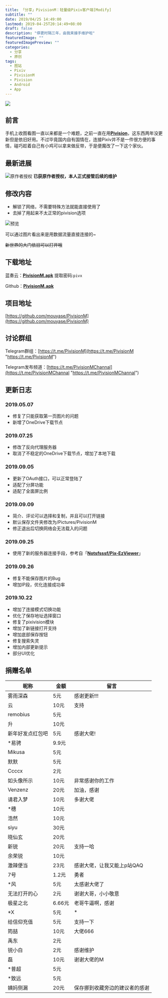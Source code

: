 ```yaml
---
title: 「分享」PivisionM：轻量级Pixiv客户端[Modify]
subtitle: ""
date: 2019/04/25 14:49:00
lastmod: 2019-04-25T20:14:49+08:00
draft: false
description: "停更时隔三年，由我来接手维护啦"
featuredImage: ""
featuredImagePreview: ""
categories: 
  - 分享
  - 原创
tags: 
  - 图站
  - Pixiv
  - PivisionM
  - Pivision
  - Android
  - App
---
```


<!--more-->

![](https://cdn.jsdelivr.net/gh/mouyase/Yojigen.Tech@master/static/assets/8/cover.jpg)

## 前言
手机上收图看图一直以来都是一个难题，之前一直在用[**Pivision**](https://www.coolapk.com/apk/com.reiya.pixiv)，这东西两年没更新但是依旧好用。不过毕竟国内自有国情在，连接Pixiv并不是一件很方便的事情，碰巧趁着自己有小鸡可以拿来做反带，于是便魔改了一下这个家伙。

## 最新进展
![原作者授权](https://cdn.jsdelivr.net/gh/mouyase/Yojigen.Tech@master/static/assets/8/1.jpg)
**已获原作者授权，本人正式接管后续的维护**

## 修改内容

 - 解锁了网络，不需要特殊方法就能直接使用了
 - 去掉了用起来不太正常的pivision选项

![预览](https://cdn.jsdelivr.net/gh/mouyase/Yojigen.Tech@master/static/assets/8/2.jpg)

可以通过图片看出来是用数据流量直接连接的~

~~新世界的大门依旧可以打开哦~~

## 下载地址

蓝奏云：[**PivisionM.apk**](https://www.lanzous.com/b00n5cwdg) 提取密码:`pivx`

Github：[**PivisionM.apk**](https://github.com/mouyase/PivisionM/releases/latest/download/PivisionM.apk "PivisionM.apk")

## 项目地址

[https://github.com/mouyase/PivisionM](https://github.com/mouyase/PivisionM)


## 讨论群组

Telegram群组：[https://t.me/PivisionM](https://t.me/PivisionM "https://t.me/PivisionM")

Telegram发布频道：[https://t.me/PivisionMChannal](https://t.me/PivisionMChannal "https://t.me/PivisionMChannal")

## 更新日志
### 2019.05.07

 - 修复了只能获取第一页图片的问题
 - 新增了OneDrive下载节点

### 2019.07.25

 - 修改了反向代理服务器
 - 取消了不稳定的OneDrive下载节点，增加了本地下载

### 2019.09.05

 - 更新了OAuth接口，可以正常登陆了
 - 适配了分屏功能
 - 适配了全面屏比例

### 2019.09.09

 - 简介、评论可以选择和复制，并且可以打开链接
 - 默认保存文件夹修改为/Pictures/PivisionM
 - 修正退出后切换网络会无法载入的问题

### 2019.09.25

 - 使用了新的服务器连接手段，参考自「[**Notsfsssf/Pix-EzViewer**](https://github.com/Notsfsssf/Pix-EzViewer "Notsfsssf/Pix-EzViewer")」

### 2019.09.26

 - 修复不能保存图片的Bug
 - 增加IP段，优化连接成功率

### 2019.10.22

 - 增加了连接模式切换功能
 - 优化了保存地址选择窗口
 - 修复了pixivision模块
 - 增加了新链接打开支持
 - 增加底部保存按钮
 - 修复搜索失灵
 - 增加内部更新提示
 - 部分UI优化

## 捐赠名单
|昵称|金额|留言|
| ------------ | ------------ | ------------ |
|雾雨深森|5元|感谢更新!!!|
|云|10元|支持|
|remobius|5元| |
|升|10元| |
|新年好发点红包吧|5元|感谢大佬!|
|\*易骋|9.9元| |
|Mikusa|5元| |
|默默|5元| |
|Ccccx|2元| |
|如头像所示|10元|非常感谢你的工作|
|Venzenz|20元|加油，感谢|
|请君入梦|10元|多谢大佬|
|\*穗|10元| |
|浩然|10元| |
|siyu|30元| |
|晓仙玄|20元| |
|新锐|20元|支持一哈|
|余荣锐|10元| |
|激辣便当|23元|感谢大佬，让我又能上p站QAQ|
|7号|1.2元|勇者|
|\*风|5元|太感谢大佬了|
|无法打开的心|2元|谢谢大哥，小小敬意|
|极星之北|6.66元|老哥牛逼啊，感谢|
|\*X|5元|\*|
|给信仰充值|5元|支持一下|
|筠喆|10元|大佬666|
|禹东|2元| |
|锐小白|2元|感谢维护|
|磊|10元|谢谢大佬的M|
|\*普超|5元| |
|\*致远|5元| |
|姨妈侧漏|20元|保存挪到收藏旁边的建议者的感谢|